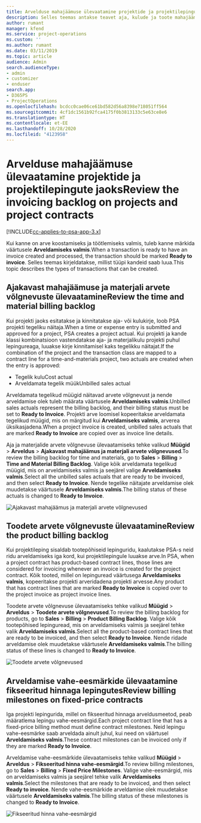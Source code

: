 ```yaml
---
title: Arvelduse mahajäämuse ülevaatamine projektide ja projektilepingute jaoks
description: Selles teemas antakse teavet aja, kulude ja toote mahajäämuste ülevaatamise ning selle kohta, kuidas neid arveldusvalmiks märkida.
author: rumant
manager: kfend
ms.service: project-operations
ms.custom: ''
ms.author: rumant
ms.date: 03/11/2019
ms.topic: article
audience: Admin
search.audienceType:
- admin
- customizer
- enduser
search.app:
- D365PS
- ProjectOperations
ms.openlocfilehash: bcdcc0cae06ce61bd582d56a8398e718051ff564
ms.sourcegitcommit: 4cf1dc1561b92fca4175f0b3813133c5e63ce8e6
ms.translationtype: HT
ms.contentlocale: et-EE
ms.lasthandoff: 10/28/2020
ms.locfileid: "4123958"
---
```

# <a name="review-the-invoicing-backlog-on-projects-and-project-contracts"></a><span data-ttu-id="444ae-103">Arvelduse mahajäämuse ülevaatamine projektide ja projektilepingute jaoks</span><span class="sxs-lookup"><span data-stu-id="444ae-103">Review the invoicing backlog on projects and project contracts</span></span>

[!INCLUDE[cc-applies-to-psa-app-3.x](../includes/cc-applies-to-psa-app-3x.md)]

<span data-ttu-id="444ae-104">Kui kanne on arve koostamiseks ja töötlemiseks valmis, tuleb kanne märkida väärtusele **Arveldamiseks valmis**.</span><span class="sxs-lookup"><span data-stu-id="444ae-104">When a transaction is ready to have an invoice created and processed, the transaction should be marked **Ready to invoice**.</span></span> <span data-ttu-id="444ae-105">Selles teemas kirjeldatakse, millist tüüpi kandeid saab luua.</span><span class="sxs-lookup"><span data-stu-id="444ae-105">This topic describes the types of transactions that can be created.</span></span>

## <a name="review-the-time-and-material-billing-backlog"></a><span data-ttu-id="444ae-106">Ajakavast mahajäämuse ja materjali arvete võlgnevuste ülevaatamine</span><span class="sxs-lookup"><span data-stu-id="444ae-106">Review the time and material billing backlog</span></span>

<span data-ttu-id="444ae-107">Kui projekti jaoks esitatakse ja kinnitatakse aja- või kulukirje, loob PSA projekti tegeliku näitaja.</span><span class="sxs-lookup"><span data-stu-id="444ae-107">When a time or expense entry is submitted and approved for a project, PSA creates a project actual.</span></span> <span data-ttu-id="444ae-108">Kui projekti ja kande klassi kombinatsioon vastendatakse aja- ja materjalikulu projekti puhul lepingureaga, luuakse kirje kinnitamisel kaks tegelikku näitajat.</span><span class="sxs-lookup"><span data-stu-id="444ae-108">If the combination of the project and the transaction class are mapped to a contract line for a time-and-materials project, two actuals are created when the entry is approved:</span></span>

- <span data-ttu-id="444ae-109">Tegelik kulu</span><span class="sxs-lookup"><span data-stu-id="444ae-109">Cost actual</span></span> 
- <span data-ttu-id="444ae-110">Arveldamata tegelik müük</span><span class="sxs-lookup"><span data-stu-id="444ae-110">Unbilled sales actual</span></span>

<span data-ttu-id="444ae-111">Arveldamata tegelikud müügid näitavad arvete võlgnevust ja nende arveldamise olek tuleb määrata väärtusele **Arveldamiseks valmis**.</span><span class="sxs-lookup"><span data-stu-id="444ae-111">Unbilled sales actuals represent the billing backlog, and their billing status must be set to **Ready to Invoice**.</span></span> <span data-ttu-id="444ae-112">Projekti arve loomisel kopeeritakse arveldamata tegelikud müügid, mis on märgitud kui **Arveldamiseks valmis**, arverea üksikasjadena.</span><span class="sxs-lookup"><span data-stu-id="444ae-112">When a project invoice is created, unbilled sales actuals that are marked **Ready to Invoice** are copied over as invoice line details.</span></span>

<span data-ttu-id="444ae-113">Aja ja materjalide arvete võlgnevuse ülevaatamiseks tehke valikud **Müügid** \> **Arveldus** \> **Ajakavast mahajäämus ja materjali arvete võlgnevused**.</span><span class="sxs-lookup"><span data-stu-id="444ae-113">To review the billing backlog for time and materials, go to **Sales** \> **Billing** \> **Time and Material Billing Backlog**.</span></span> <span data-ttu-id="444ae-114">Valige kõik arveldamata tegelikud müügid, mis on arveldamiseks valmis ja seejärel valige **Arveldamiseks valmis**.</span><span class="sxs-lookup"><span data-stu-id="444ae-114">Select all the unbilled sales actuals that are ready to be invoiced, and then select **Ready to Invoice**.</span></span> <span data-ttu-id="444ae-115">Nende tegelike näitajate arveldamise olek muudetakse väärtusele **Arveldamiseks valmis**.</span><span class="sxs-lookup"><span data-stu-id="444ae-115">The billing status of these actuals is changed to **Ready to Invoice**.</span></span>

![Ajakavast mahajäämus ja materjali arvete võlgnevused](media/TMBacklog.png)

## <a name="review-the-product-billing-backlog"></a><span data-ttu-id="444ae-117">Toodete arvete võlgnevuste ülevaatamine</span><span class="sxs-lookup"><span data-stu-id="444ae-117">Review the product billing backlog</span></span>

<span data-ttu-id="444ae-118">Kui projektileping sisaldab tootepõhiseid lepinguridu, kaalutakse PSA-s neid ridu arveldamiseks iga kord, kui projektilepingule luuakse arve.</span><span class="sxs-lookup"><span data-stu-id="444ae-118">In PSA, when a project contract has product-based contract lines, those lines are considered for invoicing whenever an invoice is created for the project contract.</span></span> <span data-ttu-id="444ae-119">Kõik tooted, millel on lepinguread väärtusega **Arveldamiseks valmis**, kopeeritakse projekti arveridadena projekti arvesse.</span><span class="sxs-lookup"><span data-stu-id="444ae-119">Any product that has contract lines that are marked **Ready to Invoice** is copied over to the project invoice as project invoice lines.</span></span>

<span data-ttu-id="444ae-120">Toodete arvete võlgnevuse ülevaatamiseks tehke valikud **Müügid** \> **Arveldus** \> **Toodete arvete võlgnevused**.</span><span class="sxs-lookup"><span data-stu-id="444ae-120">To review the billing backlog for products, go to **Sales** \> **Billing** \> **Product Billing Backlog**.</span></span> <span data-ttu-id="444ae-121">Valige kõik tootepõhised lepinguread, mis on arveldamiseks valmis ja seejärel tehke valik **Arveldamiseks valmis**.</span><span class="sxs-lookup"><span data-stu-id="444ae-121">Select all the product-based contract lines that are ready to be invoiced, and then select **Ready to Invoice**.</span></span> <span data-ttu-id="444ae-122">Nende ridade arveldamise olek muudetakse väärtusele **Arveldamiseks valmis**.</span><span class="sxs-lookup"><span data-stu-id="444ae-122">The billing status of these lines is changed to **Ready to Invoice**.</span></span>

![Toodete arvete võlgnevused](media/ProductBacklog.png)

## <a name="review-billing-milestones-on-fixed-price-contracts"></a><span data-ttu-id="444ae-124">Arveldamise vahe-eesmärkide ülevaatamine fikseeritud hinnaga lepingutes</span><span class="sxs-lookup"><span data-stu-id="444ae-124">Review billing milestones on fixed-price contracts</span></span>

<span data-ttu-id="444ae-125">Iga projekti lepingurida, millel on fikseeritud hinnaga arveldusmeetod, peab määratlema lepingu vahe-eesmärgid.</span><span class="sxs-lookup"><span data-stu-id="444ae-125">Each project contract line that has a fixed-price billing method must define contract milestones.</span></span> <span data-ttu-id="444ae-126">Neid lepingu vahe-eesmärke saab arveldada ainult juhul, kui need on väärtusel **Arveldamiseks valmis**.</span><span class="sxs-lookup"><span data-stu-id="444ae-126">These contract milestones can be invoiced only if they are marked **Ready to Invoice**.</span></span> 

<span data-ttu-id="444ae-127">Arveldamise vahe-eesmärkide ülevaatamiseks tehke valikud **Müügid** \> **Arveldus** \> **Fikseeritud hinna vahe-eesmärgid**.</span><span class="sxs-lookup"><span data-stu-id="444ae-127">To review billing milestones, go to **Sales** \> **Billing** \> **Fixed Price Milestones**.</span></span> <span data-ttu-id="444ae-128">Valige vahe-eesmärgid, mis on arveldamiseks valmis ja seejärel tehke valik **Arveldamiseks valmis**.</span><span class="sxs-lookup"><span data-stu-id="444ae-128">Select the milestones that are ready to be invoiced, and then select **Ready to invoice**.</span></span> <span data-ttu-id="444ae-129">Nende vahe-eesmärkide arveldamise olek muudetakse väärtusele **Arveldamiseks valmis**.</span><span class="sxs-lookup"><span data-stu-id="444ae-129">The billing status of these milestones is changed to **Ready to Invoice**.</span></span>

![Fikseeritud hinna vahe-eesmärgid](media/FPBacklog.png)
